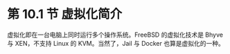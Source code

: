 # 第 10.1 节 虚拟化简介

虚拟化即在一台电脑上同时运行多个操作系统。FreeBSD 的虚拟化技术是 Bhyve 与 XEN，不支持 Linux 的 KVM。当然了，Jail 与 Docker 也算是虚拟化的一种。